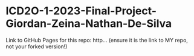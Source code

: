 # ICD2O-1-2023-Final-Project-Giordan-Zeina-Nathan-De-Silva


Link to GitHub Pages for this repo: http...
(ensure it is the link to MY repo, not your forked version!)
